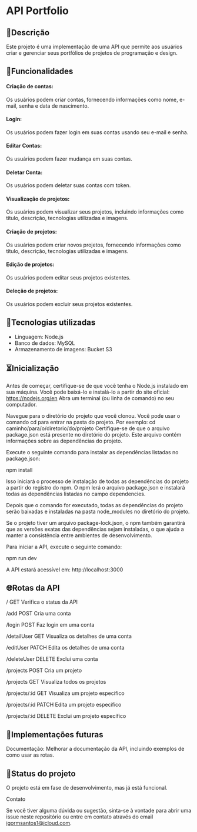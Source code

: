 <h1>API Portfolio</h1>

<h2>📖Descrição</h2>
Este projeto é uma implementação de uma API que permite aos usuários criar e gerenciar seus portfólios de projetos de programação e design.

<h2>🔧Funcionalidades</h2>

<h4>Criação de contas:</h4> Os usuários podem criar contas, fornecendo informações como nome, e-mail, senha e data de nascimento.
<h4>Login:</h4> Os usuários podem fazer login em suas contas usando seu e-mail e senha.
<h4>Editar Contas:</h4> Os usuários podem fazer mudança em suas contas.
<h4>Deletar Conta:</h4> Os usuários podem deletar suas contas com token.
<h4>Visualização de projetos:</h4> Os usuários podem visualizar seus projetos, incluindo informações como título, descrição, tecnologias utilizadas e imagens.
<h4>Criação de projetos:</h4> Os usuários podem criar novos projetos, fornecendo informações como título, descrição, tecnologias utilizadas e imagens.
<h4>Edição de projetos:</h4> Os usuários podem editar seus projetos existentes.
<h4>Deleção de projetos:</h4> Os usuários podem excluir seus projetos existentes.

<h2>📡Tecnologias utilizadas</h2>

- Linguagem: Node.js
- Banco de dados: MySQL
- Armazenamento de imagens: Bucket S3

<h2>⏳Inicialização</h2>

Antes de começar, certifique-se de que você tenha o Node.js instalado em sua máquina. Você pode baixá-lo e instalá-lo a partir do site oficial: https://nodejs.org/en
Abra um terminal (ou linha de comando) no seu computador.

Navegue para o diretório do projeto que você clonou. Você pode usar o comando cd para entrar na pasta do projeto. Por exemplo:
cd caminho/para/o/diretorio/do/projeto
Certifique-se de que o arquivo package.json está presente no diretório do projeto. Este arquivo contém informações sobre as dependências do projeto.

Execute o seguinte comando para instalar as dependências listadas no package.json:

npm install

Isso iniciará o processo de instalação de todas as dependências do projeto a partir do registro do npm. O npm lerá o arquivo package.json e instalará todas as dependências listadas no campo dependencies.

Depois que o comando for executado, todas as dependências do projeto serão baixadas e instaladas na pasta node_modules no diretório do projeto.

Se o projeto tiver um arquivo package-lock.json, o npm também garantirá que as versões exatas das dependências sejam instaladas, o que ajuda a manter a consistência entre ambientes de desenvolvimento.

Para iniciar a API, execute o seguinte comando:

npm run dev

A API estará acessível em: http://localhost:3000

<h2>🌐Rotas da API</h2>

/	GET	Verifica o status da API

/add	POST	Cria uma conta

/login	POST	Faz login em uma conta

/detailUser	GET	Visualiza os detalhes de uma conta

/editUser	PATCH	Edita os detalhes de uma conta

/deleteUser	DELETE	Exclui uma conta

/projects	POST	Cria um projeto

/projects	GET	Visualiza todos os projetos

/projects/:id	GET	Visualiza um projeto específico

/projects/:id	PATCH	Edita um projeto específico

/projects/:id	DELETE	Exclui um projeto específico

<h2>💎Implementações futuras</h2>

Documentação: Melhorar a documentação da API, incluindo exemplos de como usar as rotas.

<h2>🔎Status do projeto</h2>

O projeto está em fase de desenvolvimento, mas já está funcional.

Contato

Se você tiver alguma dúvida ou sugestão, sinta-se à vontade para abrir uma issue neste repositório ou entre em contato através do email igormsantos1@icloud.com.
